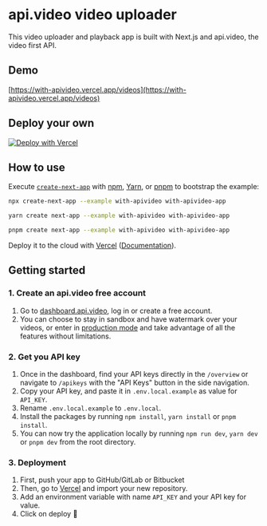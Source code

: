 # api.video video uploader

This video uploader and playback app is built with Next.js and api.video, the video first API.

## Demo

[https://with-apivideo.vercel.app/videos](https://with-apivideo.vercel.app/videos)

## Deploy your own

[![Deploy with Vercel](https://vercel.com/button)](https://vercel.com/new/clone?repository-url=https://github.com/vercel/next.js/tree/canary/examples/with-apivideo&project-name=with-apivideo&repository-name=with-apivideo)

## How to use

Execute [`create-next-app`](https://github.com/vercel/next.js/tree/canary/packages/create-next-app) with [npm](https://docs.npmjs.com/cli/init), [Yarn](https://yarnpkg.com/lang/en/docs/cli/create/), or [pnpm](https://pnpm.io) to bootstrap the example:

```bash
npx create-next-app --example with-apivideo with-apivideo-app
```

```bash
yarn create next-app --example with-apivideo with-apivideo-app
```

```bash
pnpm create next-app --example with-apivideo with-apivideo-app
```

Deploy it to the cloud with [Vercel](https://vercel.com/new?utm_source=github&utm_medium=readme&utm_campaign=next-example) ([Documentation](https://nextjs.org/docs/deployment)).

## Getting started

### 1. Create an api.video free account

1. Go to [dashboard.api.video](https://dashboard.api.video/), log in or create a free account.
2. You can choose to stay in sandbox and have watermark over your videos, or enter in [production mode](https://api.video/pricing) and take advantage of all the features without limitations.

### 2. Get you API key

1. Once in the dashboard, find your API keys directly in the `/overview` or navigate to `/apikeys` with the "API Keys" button in the side navigation.
2. Copy your API key, and paste it in `.env.local.example` as value for `API_KEY`.
3. Rename `.env.local.example` to `.env.local`.
4. Install the packages by running `npm install`, `yarn install` or `pnpm install`.
5. You can now try the application locally by running `npm run dev`, `yarn dev` or `pnpm dev` from the root directory.

### 3. Deployment

1. First, push your app to GitHub/GitLab or Bitbucket
2. Then, go to [Vercel](https://vercel.com?utm_source=github&utm_medium=readme&utm_campaign=next-example) and import your new repository.
3. Add an environment variable with name `API_KEY` and your API key for value.
4. Click on deploy 🎉

